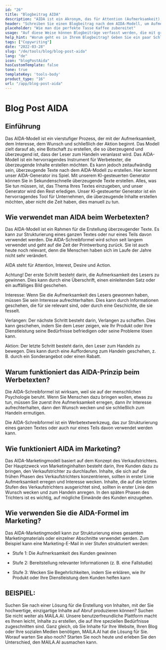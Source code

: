 ```yaml
---
id: "26"
title: "Blogbeitrag AIDA"
description: "AIDA ist ein Akronym, das für Attention (Aufmerksamkeit), Interest (Interesse), Desire (Verlangen) und Action (Handlung) steht. Es ist ein Modell, das häufig im Marketing und in der Werbung verwendet wird, um wirksame und wirkungsvolle Texte zu verfassen. Das AIDA-Modell kann verwendet werden, um Blogbeiträge zu verfassen, die die Aufmerksamkeit der Leserinnen und Leser eher auf sich ziehen und sie zum Handeln anregen."
header: "Schreiben Sie einen Blogbeitrag nach dem AIDA-Modell, um Aufmerksamkeit zu erregen und zum Handeln anzuregen."
placeholder: "Wie man die perfekte Tasse Kaffee zubereitet"
usage: "Auf diese Weise können Blogbeiträge verfasst werden, die mit größerer Wahrscheinlichkeit Aufmerksamkeit erregen und die Leser zum Handeln anregen."
help_hint: "Worum geht es in Ihrem Blogbeitrag? Geben Sie ein paar Schlüsselwörter ein und wir erstellen einen Blogbeitrag nach dem AIDA-Modell."
tags: ["Copywriting"]
date: "2022-03-28"
slug: "/de/tools/blog/blog-post-aida"
lang: "de"
icon: "blogPostAida"
hasCustomTemplate: false
tone: true
templateKey: 'tools-body'
product_type: "16"
url: "/app/blog-post-aida"
---
```


# Blog Post AIDA

## Einführung

Das AIDA-Modell ist ein vierstufiger Prozess, der mit der Aufmerksamkeit, dem Interesse, dem Wunsch und schließlich der Aktion beginnt. Das Modell zielt darauf ab, eine Botschaft zu erstellen, die so überzeugend und überzeugend ist, dass der Leser zum Handeln veranlasst wird. Das AIDA-Modell ist ein hervorragendes Instrument für Werbetexter, die überzeugende Inhalte erstellen möchten. Es kann jedoch zeitaufwändig sein, überzeugende Texte nach dem AIDA-Modell zu erstellen. Hier kommt unser AIDA-Generator ins Spiel. Mit unserem KI-gesteuerten Generator können Sie in Sekundenschnelle überzeugende Texte erstellen. Alles, was Sie tun müssen, ist, das Thema Ihres Textes einzugeben, und unser Generator wird den Rest erledigen. Unser KI-gesteuerter Generator ist ein hervorragendes Tool für Unternehmen, die überzeugende Inhalte erstellen möchten, aber nicht die Zeit haben, dies manuell zu tun.

## Wie verwendet man AIDA beim Werbetexten?

Das AIDA-Modell ist ein Rahmen für die Erstellung überzeugender Texte. Es kann zur Strukturierung eines ganzen Textes oder nur eines Teils davon verwendet werden. Die AIDA-Schreibformel wird schon seit langem verwendet und geht auf die Zeit der Printwerbung zurück. Sie ist auch heute noch relevant, denn die Menschen haben sich im Laufe der Jahre nicht sehr verändert.

AIDA steht für Attention, Interest, Desire und Action.

Achtung! Der erste Schritt besteht darin, die Aufmerksamkeit des Lesers zu gewinnen. Dies kann durch eine Überschrift, einen einleitenden Satz oder ein auffälliges Bild geschehen.

Interesse: Wenn Sie die Aufmerksamkeit des Lesers gewonnen haben, müssen Sie sein Interesse aufrechterhalten. Dies kann durch Informationen geschehen, die für sie relevant sind, oder durch eine Geschichte, die sie fesselt.

Verlangen: Der nächste Schritt besteht darin, Verlangen zu schaffen. Dies kann geschehen, indem Sie dem Leser zeigen, wie Ihr Produkt oder Ihre Dienstleistung seine Bedürfnisse befriedigen oder seine Probleme lösen kann.

Aktion: Der letzte Schritt besteht darin, den Leser zum Handeln zu bewegen. Dies kann durch eine Aufforderung zum Handeln geschehen, z. B. durch ein Sonderangebot oder einen Rabatt.

## Warum funktioniert das AIDA-Prinzip beim Werbetexten?

Die AIDA-Schreibformel ist wirksam, weil sie auf der menschlichen Psychologie beruht. Wenn Sie Menschen dazu bringen wollen, etwas zu tun, müssen Sie zuerst ihre Aufmerksamkeit erregen, dann ihr Interesse aufrechterhalten, dann den Wunsch wecken und sie schließlich zum Handeln ermutigen.

Die AIDA-Schreibformel ist ein Werbetextwerkzeug, das zur Strukturierung eines ganzen Textes oder auch nur eines Teils davon verwendet werden kann.

## Wie funktioniert AIDA im Marketing?

Das AIDA-Marketingmodell basiert auf dem Konzept des Verkaufstrichters. Der Hauptzweck von Marketinginhalten besteht darin, Ihre Kunden dazu zu bringen, den Verkaufstrichter zu durchlaufen. Inhalte, die sich auf die frühen Phasen des Verkaufstrichters konzentrieren, sollten in erster Linie Aufmerksamkeit erregen und Interesse wecken. Inhalte, die auf die letzten Stufen des Verkaufstrichters ausgerichtet sind, sollten in erster Linie den Wunsch wecken und zum Handeln anregen. In den späten Phasen des Trichters ist es wichtig, auf mögliche Einwände des Kunden einzugehen.

## Wie verwenden Sie die AIDA-Formel im Marketing?

Das AIDA-Marketingmodell kann zur Strukturierung eines gesamten Marketingmaterials oder einzelner Abschnitte verwendet werden. Zum Beispiel kann eine Marketing-E-Mail in vier Stufen strukturiert werden:

- Stufe 1: Die Aufmerksamkeit des Kunden gewinnen

- Stufe 2: Bereitstellung relevanter Informationen (z. B. eine Fallstudie)

- Stufe 3: Wecken Sie Begehrlichkeiten, indem Sie erklären, wie Ihr Produkt oder Ihre Dienstleistung dem Kunden helfen kann

## BEISPIEL:

Suchen Sie nach einer Lösung für die Erstellung von Inhalten, mit der Sie hochwertige, einzigartige Inhalte auf Abruf produzieren können? Suchen Sie nicht weiter als MAILA.AI. Unsere benutzerfreundliche Plattform macht es Ihnen leicht, Inhalte zu erstellen, die auf Ihre speziellen Bedürfnisse zugeschnitten sind. Ganz gleich, ob Sie Inhalte für Ihre Website, Ihren Blog oder Ihre sozialen Medien benötigen, MAILA.AI hat die Lösung für Sie. Worauf warten Sie also noch? Starten Sie noch heute und erleben Sie den Unterschied, den MAILA.AI ausmachen kann.
